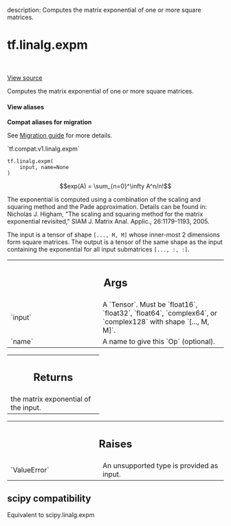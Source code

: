 description: Computes the matrix exponential of one or more square matrices.

<div itemscope itemtype="http://developers.google.com/ReferenceObject">
<meta itemprop="name" content="tf.linalg.expm" />
<meta itemprop="path" content="Stable" />
</div>

# tf.linalg.expm

<!-- Insert buttons and diff -->

<table class="tfo-notebook-buttons tfo-api nocontent" align="left">

</table>

<a target="_blank" href="/code/stable/tensorflow/python/ops/linalg/linalg_impl.py">View source</a>



Computes the matrix exponential of one or more square matrices.

<section class="expandable">
  <h4 class="showalways">View aliases</h4>
  <p>
<b>Compat aliases for migration</b>
<p>See
<a href="https://www.tensorflow.org/guide/migrate">Migration guide</a> for
more details.</p>
<p>`tf.compat.v1.linalg.expm`</p>
</p>
</section>

<pre class="devsite-click-to-copy prettyprint lang-py tfo-signature-link">
<code>tf.linalg.expm(
    input, name=None
)
</code></pre>



<!-- Placeholder for "Used in" -->

$$exp(A) = \sum_{n=0}^\infty A^n/n!$$

The exponential is computed using a combination of the scaling and squaring
method and the Pade approximation. Details can be found in:
Nicholas J. Higham, "The scaling and squaring method for the matrix
exponential revisited," SIAM J. Matrix Anal. Applic., 26:1179-1193, 2005.

The input is a tensor of shape `[..., M, M]` whose inner-most 2 dimensions
form square matrices. The output is a tensor of the same shape as the input
containing the exponential for all input submatrices `[..., :, :]`.

<!-- Tabular view -->
 <table class="responsive fixed orange">
<colgroup><col width="214px"><col></colgroup>
<tr><th colspan="2"><h2 class="add-link">Args</h2></th></tr>

<tr>
<td>
`input`
</td>
<td>
A `Tensor`. Must be `float16`, `float32`, `float64`, `complex64`, or
`complex128` with shape `[..., M, M]`.
</td>
</tr><tr>
<td>
`name`
</td>
<td>
 A name to give this `Op` (optional).
</td>
</tr>
</table>



<!-- Tabular view -->
 <table class="responsive fixed orange">
<colgroup><col width="214px"><col></colgroup>
<tr><th colspan="2"><h2 class="add-link">Returns</h2></th></tr>
<tr class="alt">
<td colspan="2">
the matrix exponential of the input.
</td>
</tr>

</table>



<!-- Tabular view -->
 <table class="responsive fixed orange">
<colgroup><col width="214px"><col></colgroup>
<tr><th colspan="2"><h2 class="add-link">Raises</h2></th></tr>

<tr>
<td>
`ValueError`
</td>
<td>
An unsupported type is provided as input.
</td>
</tr>
</table>




 <section><devsite-expandable expanded>
 <h2 class="showalways">scipy compatibility</h2>

Equivalent to scipy.linalg.expm


 </devsite-expandable></section>

